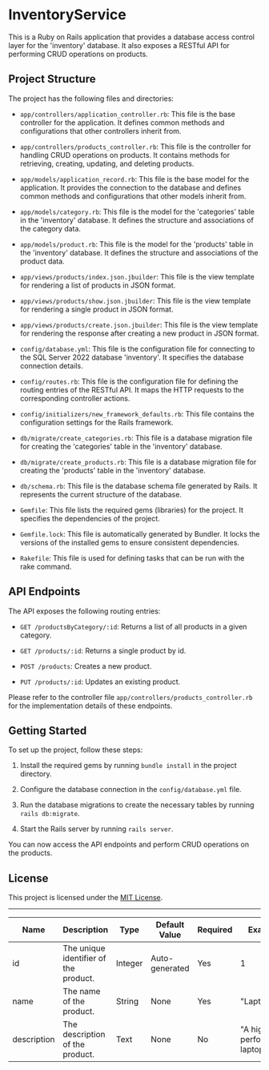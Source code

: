 # InventoryService

This is a Ruby on Rails application that provides a database access control layer for the 'inventory' database. It also exposes a RESTful API for performing CRUD operations on products.

## Project Structure

The project has the following files and directories:

- `app/controllers/application_controller.rb`: This file is the base controller for the application. It defines common methods and configurations that other controllers inherit from.

- `app/controllers/products_controller.rb`: This file is the controller for handling CRUD operations on products. It contains methods for retrieving, creating, updating, and deleting products.

- `app/models/application_record.rb`: This file is the base model for the application. It provides the connection to the database and defines common methods and configurations that other models inherit from.

- `app/models/category.rb`: This file is the model for the 'categories' table in the 'inventory' database. It defines the structure and associations of the category data.

- `app/models/product.rb`: This file is the model for the 'products' table in the 'inventory' database. It defines the structure and associations of the product data.

- `app/views/products/index.json.jbuilder`: This file is the view template for rendering a list of products in JSON format.

- `app/views/products/show.json.jbuilder`: This file is the view template for rendering a single product in JSON format.

- `app/views/products/create.json.jbuilder`: This file is the view template for rendering the response after creating a new product in JSON format.

- `config/database.yml`: This file is the configuration file for connecting to the SQL Server 2022 database 'inventory'. It specifies the database connection details.

- `config/routes.rb`: This file is the configuration file for defining the routing entries of the RESTful API. It maps the HTTP requests to the corresponding controller actions.

- `config/initializers/new_framework_defaults.rb`: This file contains the configuration settings for the Rails framework.

- `db/migrate/create_categories.rb`: This file is a database migration file for creating the 'categories' table in the 'inventory' database.

- `db/migrate/create_products.rb`: This file is a database migration file for creating the 'products' table in the 'inventory' database.

- `db/schema.rb`: This file is the database schema file generated by Rails. It represents the current structure of the database.

- `Gemfile`: This file lists the required gems (libraries) for the project. It specifies the dependencies of the project.

- `Gemfile.lock`: This file is automatically generated by Bundler. It locks the versions of the installed gems to ensure consistent dependencies.

- `Rakefile`: This file is used for defining tasks that can be run with the rake command.

## API Endpoints

The API exposes the following routing entries:

- `GET /productsByCategory/:id`: Returns a list of all products in a given category.

- `GET /products/:id`: Returns a single product by id.

- `POST /products`: Creates a new product.

- `PUT /products/:id`: Updates an existing product.

Please refer to the controller file `app/controllers/products_controller.rb` for the implementation details of these endpoints.

## Getting Started

To set up the project, follow these steps:

1. Install the required gems by running `bundle install` in the project directory.

2. Configure the database connection in the `config/database.yml` file.

3. Run the database migrations to create the necessary tables by running `rails db:migrate`.

4. Start the Rails server by running `rails server`.

You can now access the API endpoints and perform CRUD operations on the products.

## License

This project is licensed under the [MIT License](LICENSE).

---

<!--
Create a table containing the following columns: Name, Description, Type, Default Value, Required, and Example.
-->

| Name | Description | Type | Default Value | Required | Example |
| --- | --- | --- | --- | --- | --- |
| id | The unique identifier of the product. | Integer | Auto-generated | Yes | 1 |
| name | The name of the product. | String | None | Yes | "Laptop" |
| description | The description of the product. | Text | None | No | "A high-performance laptop." |
